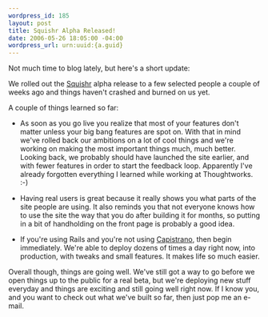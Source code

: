 ```yaml
--- 
wordpress_id: 185
layout: post
title: Squishr Alpha Released!
date: 2006-05-26 18:05:00 -04:00
wordpress_url: urn:uuid:{a.guid}
---
```

<p>Not much time to blog lately, but here's a short update:</p>

<p>We rolled out the <a href="http://www.squishr.com" title="Squishr">Squishr</a> alpha release to a few selected people a couple of weeks ago and things haven't crashed and burned on us yet.</p>

<p>A couple of things learned so far:</p>

<ul>
<li><p>As soon as you go live you realize that most of your features don't matter unless your big bang features are spot on.  With that in mind we've rolled back our ambitions on a lot of cool things and we're working on making the most important things much, much better.  Looking back, we probably should have launched the site earlier, and with fewer features in order to start the feedback loop.  Apparently I've already forgotten everything I learned while working at Thoughtworks.  :-)</p></li>
<li><p>Having real users is great because it really shows you what parts of the site people are using.  It also reminds you that not everyone knows how to use the site the way that you do after building it for months, so putting in a bit of handholding on the front page is probably a good idea.</p></li>
<li><p>If you're using Rails and you're not using <a href="http://manuals.rubyonrails.com/read/book/17" title="Capistrano: Automating Application Deployment">Capistrano</a>, then begin immediately.  We're able to deploy dozens of times a day right now, into production, with tweaks and small features.  It makes life so much easier.</p></li>
</ul>

<p>Overall though, things are going well.  We've still got a way to go before we open things up to the public for a real beta, but we're deploying new stuff everyday and things are exciting and still going well right now.  If I know you, and you want to check out what we've built so far, then just pop me an e-mail.</p>

